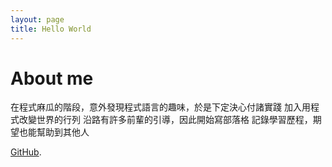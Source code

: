 ```yaml
---
layout: page
title: Hello World
---
```


# About me
在程式麻瓜的階段，意外發現程式語言的趣味，於是下定決心付諸實踐
加入用程式改變世界的行列
沿路有許多前輩的引導，因此開始寫部落格
記錄學習歷程，期望也能幫助到其他人

[GitHub](https://github.com/lindawu100).
